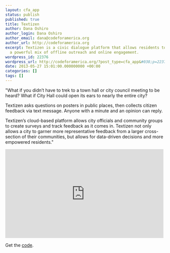 ```yaml
---
layout: cfa_app
status: publish
published: true
title: Textizen
author: Dana Oshiro
author_login: Dana Oshiro
author_email: dana@codeforamerica.org
author_url: http://codeforamerica.org
excerpt: Textizen is a civic dialogue platform that allows residents to connect with
  a powerful mix of offline outreach and online engagement.
wordpress_id: 22376
wordpress_url: http://codeforamerica.org/?post_type=cfa_app&#038;p=22376
date: 2013-05-27 15:01:00.000000000 +00:00
categories: []
tags: []
---
```

"What if you didn’t have to trek to a town hall or city council meeting to be heard? What if City Hall could open its ears to nearly the entire city?

Textizen asks questions on posters in public places, then collects citizen feedback via text message. Anyone with a minute and an opinion can reply.

Textizen’s cloud-based platform allows city officials and community groups to create surveys and track feedback as it comes in. Textizen not only allows a city to garner more representative feedback from a larger cross-section of their communities, but allows for data-driven decisions and more empowered residents."

<iframe src="http://player.vimeo.com/video/43448446?byline=0&amp;portrait=0" frameborder="0" width="500" height="281"></iframe>

Get the <a href="https://github.com/codeforamerica/textizen">code</a>.

